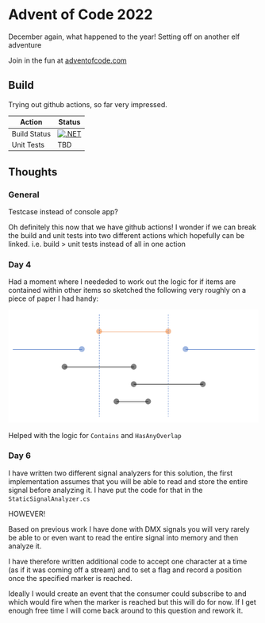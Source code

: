 # Advent of Code 2022

December again, what happened to the year! Setting off on another elf adventure

Join in the fun at [adventofcode.com](https://adventofcode.com/2022)

## Build

Trying out github actions, so far very impressed.  

| Action | Status |
|--------------|---|
| Build Status | [![.NET](https://github.com/zimrh/advent-of-code-2022/actions/workflows/dotnet.yml/badge.svg)](https://github.com/zimrh/advent-of-code-2022/actions/workflows/dotnet.yml) |
| Unit Tests | TBD |

## Thoughts

### General

Testcase instead of console app? 

Oh definitely this now that we have github actions!  I wonder if we can break the build and unit tests into two different actions which hopefully can be linked.  i.e. build > unit tests instead of all in one action

### Day 4

Had a moment where I neededed to work out the logic for if items are contained within other items
so sketched the following very roughly on a piece of paper I had handy:

![Lines](./Day4/LinesToHelpMePutTheLogicTogether.png)

Helped with the logic for `Contains` and `HasAnyOverlap`

### Day 6

I have written two different signal analyzers for this solution, the first implementation assumes 
that you will be able to read and store the entire signal before analyzing it. I have put the code
for that in the `StaticSignalAnalyzer.cs`

HOWEVER!

Based on previous work I have done with DMX signals you will very rarely be able to or even want
to read the entire signal into memory and then analyze it.

I have therefore written additional code to accept one character at a time (as if it was coming off
a stream) and to set a flag and record a position once the specified marker is reached.

Ideally I would create an event that the consumer could subscribe to and which would fire when the 
marker is reached but this will do for now.  If I get enough free time I will come back around to
this question and rework it.
